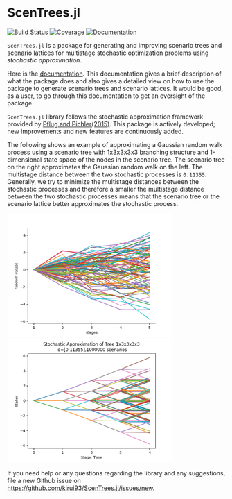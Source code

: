 # ScenTrees.jl

[![Build Status](https://travis-ci.com/kirui93/ScenTrees.jl.svg?branch=master)](https://travis-ci.com/kirui93/ScenTrees.jl)
[![Coverage](https://codecov.io/gh/kirui93/ScenTrees.jl/branch/master/graph/badge.svg)](https://codecov.io/gh/kirui93/ScenTrees.jl)
[![Documentation](https://img.shields.io/badge/dos-latest-blue.svg)](https://kirui93.github.io/ScenTrees.jl/latest/)

`ScenTrees.jl` is a package for generating and improving scenario trees and scenario lattices for multistage stochastic optimization problems using _stochastic approximation_. 

Here is the [documentation](https://kirui93.github.io/ScenTrees.jl/latest/). This documentation gives a brief description of what the package does and also gives a detailed view on how to use the package to generate scenario trees and scenario lattices. It would be good, as a user, to go through this documentation to get an oversight of the package.

`ScenTrees.jl` library follows the stochastic approximation framework provided by [Pflug and Pichler(2015)](https://doi.org/10.1007/s10589-015-9758-0). This package is actively developed; new improvements and new features are continuously added.

The following shows an example of approximating a Gaussian random walk process using a scenario tree with 1x3x3x3x3 branching structure and 1-dimensional state space of the nodes in the scenario tree. The scenario tree on the right approximates the Gaussian random walk on the left. The multistage distance between the two stochastic processes is `0.11355`. Generally, we try to minimize the multistage distances between the stochastic processes and therefore a smaller the multistage distance between the two stochastic processes means that the scenario tree or the scenario lattice better approximates the stochastic process.

<p float="center">
  <img src="docs/src/assets/100GaussianPaths.png" width="380" />
  <img src="docs/src/assets/exampleTree1.png" width="380" /> 
</p>

If you need help or any questions regarding the library and any suggestions, file a new Github issue on https://github.com/kirui93/ScenTrees.jl/issues/new. 
